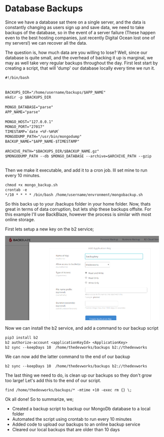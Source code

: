 # Database Backups

Since we have a database sat there on a single server, and the data is constantly changing as users sign up and save data, we need to take backups of the database, so in the event of a server failure \(These happen even to the best hosting companies, just recently Digital Ocean lost one of my servers!\) we can recover all the data. 

The question is, how much data are you willing to lose? Well, since our database is quite small, and the overhead of backing it up is marginal, we may as well take very regular backups throughout the day. First lest start by creating a script, that will 'dump' our database locally every time we run it. 

```text
#!/bin/bash
 

BACKUPS_DIR="/home/username/backups/$APP_NAME"
mkdir -p $BACKUPS_DIR

MONGO_DATABASE="parse"
APP_NAME="parse"

MONGO_HOST="127.0.0.1"
MONGO_PORT="27017"
TIMESTAMP=`date +%F-%H%M`
MONGODUMP_PATH="/usr/bin/mongodump"
BACKUP_NAME="$APP_NAME-$TIMESTAMP"
 
ARCHIVE_PATH="$BACKUPS_DIR/$BACKUP_NAME.gz"
$MONGODUMP_PATH --db $MONGO_DATABASE --archive=$ARCHIVE_PATH --gzip
 
```

Then we make it executable, and add it to a cron job. Ill set mine to run every 10 minutes. 

```text
chmod +x mongo_backup.sh
crontab -e
*/10 * * * * /bin/bash /home/username/envronment/mongobackup.sh
```

So this backs up to your /backups folder in your home folder. Now, thats great in terms of data corruption, but lets ship these backups offsite. For this example I'll use BackBlaze, however the process is similar with most online storage. 

First lets setup a new key on the b2 service; 

![](../.gitbook/assets/image.png)

Now we can install the b2 service, and add a command to our backup script

```text
pip3 install b2
b2 authorize-account <applicationKeyId> <ApplicationKey>
b2 sync --keepDays 10  /home/thedevworks/backups b2://thedevworks
```

We can now add the latter command to the end of our backup

```text
b2 sync --keepDays 10  /home/thedevworks/backups b2://thedevworks
```

The last thing we need to do, is clean up our backups so they don't grow too large! Let's add this to the end of our script. 

```text
find /home/thedevworks/backups/* -mtime +10 -exec rm {} \;
```

Ok all done! So to summarize, we; 

* Created a backup script to backup our MongoDb database to a local folder
* Automated the script using crontab to run every 10 minutes
* Added code to upload our backups to an online backup service
* Cleared our local backups that are older than 10 days

